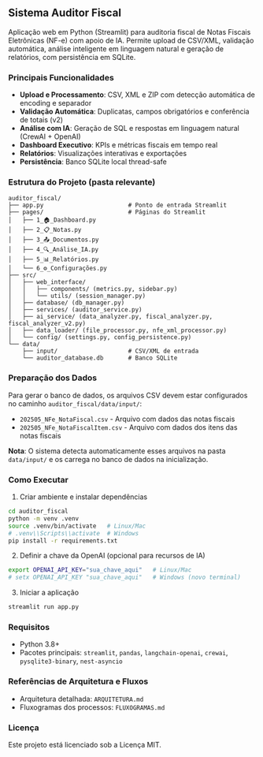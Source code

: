 ## Sistema Auditor Fiscal

Aplicação web em Python (Streamlit) para auditoria fiscal de Notas Fiscais Eletrônicas (NF-e) com apoio de IA. Permite upload de CSV/XML, validação automática, análise inteligente em linguagem natural e geração de relatórios, com persistência em SQLite.

### Principais Funcionalidades
- **Upload e Processamento**: CSV, XML e ZIP com detecção automática de encoding e separador
- **Validação Automática**: Duplicatas, campos obrigatórios e conferência de totais (v2)
- **Análise com IA**: Geração de SQL e respostas em linguagem natural (CrewAI + OpenAI)
- **Dashboard Executivo**: KPIs e métricas fiscais em tempo real
- **Relatórios**: Visualizações interativas e exportações
- **Persistência**: Banco SQLite local thread-safe

### Estrutura do Projeto (pasta relevante)
```text
auditor_fiscal/
├── app.py                        # Ponto de entrada Streamlit
├── pages/                        # Páginas do Streamlit
│   ├── 1_🏠_Dashboard.py
│   ├── 2_📋_Notas.py
│   ├── 3_📤_Documentos.py
│   ├── 4_🔍_Análise_IA.py
│   ├── 5_📊_Relatórios.py
│   └── 6_⚙️_Configurações.py
├── src/
│   ├── web_interface/
│   │   ├── components/ (metrics.py, sidebar.py)
│   │   └── utils/ (session_manager.py)
│   ├── database/ (db_manager.py)
│   ├── services/ (auditor_service.py)
│   ├── ai_service/ (data_analyzer.py, fiscal_analyzer.py, fiscal_analyzer_v2.py)
│   ├── data_loader/ (file_processor.py, nfe_xml_processor.py)
│   └── config/ (settings.py, config_persistence.py)
└── data/
    ├── input/                    # CSV/XML de entrada
    └── auditor_database.db       # Banco SQLite
```

### Preparação dos Dados
Para gerar o banco de dados, os arquivos CSV devem estar configurados no caminho `auditor_fiscal/data/input/`:
- `202505_NFe_NotaFiscal.csv` - Arquivo com dados das notas fiscais
- `202505_NFe_NotaFiscalItem.csv` - Arquivo com dados dos itens das notas fiscais

**Nota**: O sistema detecta automaticamente esses arquivos na pasta `data/input/` e os carrega no banco de dados na inicialização.

### Como Executar
1) Criar ambiente e instalar dependências
```bash
cd auditor_fiscal
python -m venv .venv
source .venv/bin/activate   # Linux/Mac
# .venv\\Scripts\\activate  # Windows
pip install -r requirements.txt
```

2) Definir a chave da OpenAI (opcional para recursos de IA)
```bash
export OPENAI_API_KEY="sua_chave_aqui"   # Linux/Mac
# setx OPENAI_API_KEY "sua_chave_aqui"   # Windows (novo terminal)
```

3) Iniciar a aplicação
```bash
streamlit run app.py
```

### Requisitos
- Python 3.8+
- Pacotes principais: `streamlit`, `pandas`, `langchain-openai`, `crewai`, `pysqlite3-binary`, `nest-asyncio`

### Referências de Arquitetura e Fluxos
- Arquitetura detalhada: `ARQUITETURA.md`
- Fluxogramas dos processos: `FLUXOGRAMAS.md`

### Licença
Este projeto está licenciado sob a Licença MIT.
